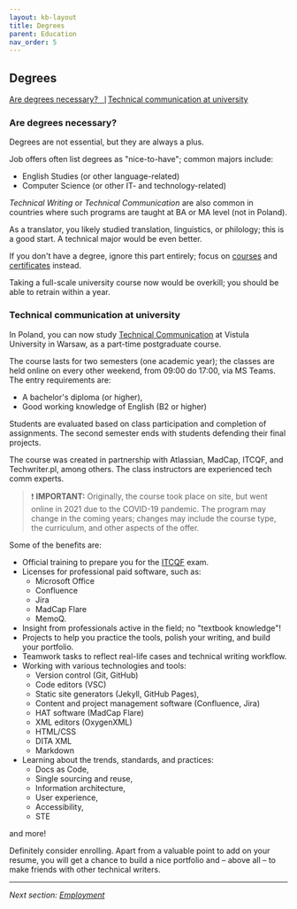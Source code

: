 ```yaml
---
layout: kb-layout
title: Degrees
parent: Education
nav_order: 5
---
```


## Degrees

[Are degrees necessary?⎹](#are-degrees-necessary) [Technical communication at university](#technical-communication-at-university)

### Are degrees necessary?

Degrees are not essential, but they are always a plus.  

Job offers often list degrees as "nice-to-have"; common majors include:  

* English Studies (or other language-related)
* Computer Science (or other IT- and technology-related)

*Technical Writing* or *Technical Communication* are also common in countries where such programs are taught at BA or MA level (not in Poland).  

As a translator, you likely studied translation, linguistics, or philology; this is a good start. A technical major would be even better.  

If you don't have a degree, ignore this part entirely; focus on [courses](../3-online-courses/) and [certificates](../4-certificates/index.md/#itcqf) instead.  

Taking a full-scale university course now would be overkill; you should be able to retrain within a year.  

### Technical communication at university

In Poland, you can now study [Technical Communication](https://www.vistula.edu.pl/kierunki-studiow/kontynuacja-edukacji/studia-podyplomowe/informatyka/komunikacja-techniczna) at Vistula University in Warsaw, as a part-time postgraduate course.  

The course lasts for two semesters (one academic year); the classes are held online on every other weekend, from 09:00 do 17:00, via MS Teams. The entry requirements are:

* A bachelor's diploma (or higher),
* Good working knowledge of English (B2 or higher)

Students are evaluated based on class participation and completion of assignments. The second semester ends with students defending their final projects.

The course was created in partnership with Atlassian, MadCap, ITCQF, and Techwriter.pl, among others. The class instructors are experienced tech comm experts.  

> ❗ **IMPORTANT:** Originally, the course took place on site, but went online in 2021 due to the COVID-19 pandemic. The program may change in the coming years; changes may include the course type, the curriculum, and other aspects of the offer.  

Some of the benefits are:

* Official training to prepare you for the [ITCQF](../4-certificates/index.md/#itcqf) exam.
* Licenses for professional paid software, such as:
  * Microsoft Office
  * Confluence
  * Jira
  * MadCap Flare
  * MemoQ.
* Insight from professionals active in the field; no "textbook knowledge"!
* Projects to help you practice the tools, polish your writing, and build your portfolio.
* Teamwork tasks to reflect real-life cases and technical writing workflow.
* Working with various technologies and tools:
  * Version control (Git, GitHub)
  * Code editors (VSC)
  * Static site generators (Jekyll, GitHub Pages),
  * Content and project management software (Confluence, Jira)
  * HAT software (MadCap Flare)
  * XML editors (OxygenXML)
  * HTML/CSS
  * DITA XML
  * Markdown
* Learning about the trends, standards, and practices:
  * Docs as Code,
  * Single sourcing and reuse,
  * Information architecture,
  * User experience,
  * Accessibility,
  * STE

and more!  

Definitely consider enrolling. Apart from a valuable point to add on your resume, you will get a chance to build a nice portfolio and – above all – to make friends with other technical writers.  

---

*Next section: [Employment](../../07-employment/)*